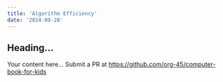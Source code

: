 ```yaml
---
title: 'Algorithm Efficiency'
date: '2024-09-28'
---
```


## Heading...
Your content here...
Submit a PR at https://github.com/org-45/computer-book-for-kids
